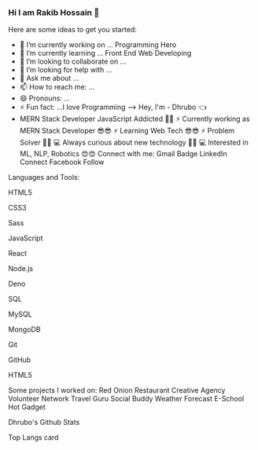 ### Hi I am Rakib Hossain 👋


Here are some ideas to get you started:

- 🔭 I’m currently working on ... Programming Hero
- 🌱 I’m currently learning ... Front End Web Developing
- 👯 I’m looking to collaborate on ...
- 🤔 I’m looking for help with ...
- 💬 Ask me about ...
- 📫 How to reach me: ...
- 😄 Pronouns: ...
- ⚡ Fun fact: ...I love Programming
-->
Hey, I'm - Dhrubo 👈
- MERN Stack Developer
JavaScript Addicted 🤟🤟
⚡ Currently working as MERN Stack Developer 😎😎
⚡ Learning Web Tech 😎😎
⚡ Problem Solver 🧠🧠
💻 Always curious about new technology 🤩🤩
💻 Interested in ML, NLP, Robotics 😍😍
Connect with me:
Gmail Badge LinkedIn Connect Facebook Follow


Languages and Tools:


HTML5

CSS3

Sass

JavaScript

React

Node.js

Deno

SQL

MySQL

MongoDB

Git

GitHub

HTML5



Some projects I worked on:
Red Onion Restaurant
Creative Agency
Volunteer Network
Travel Guru
Social Buddy
Weather Forecast
E-School
Hot Gadget


Dhrubo's Github Stats

Top Langs card
